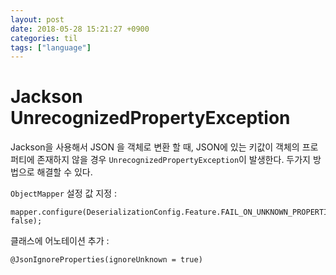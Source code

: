 ```yaml
---
layout: post
date: 2018-05-28 15:21:27 +0900
categories: til
tags: ["language"]
---
```


# Jackson UnrecognizedPropertyException

Jackson을 사용해서 JSON 을 객체로 변환 할 때, JSON에 있는 키값이 객체의 프로퍼티에 존재하지 않을 경우 `UnrecognizedPropertyException`이 발생한다. 두가지 방법으로 해결할 수 있다.

`ObjectMapper` 설정 값 지정 :

    mapper.configure(DeserializationConfig.Feature.FAIL_ON_UNKNOWN_PROPERTIES, false);

클래스에 어노테이션 추가 :

    @JsonIgnoreProperties(ignoreUnknown = true)
